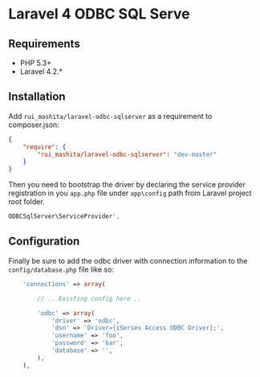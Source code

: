 # Laravel 4 ODBC SQL Serve

## Requirements
- PHP 5.3+
- Laravel 4.2.*

## Installation
Add `rui_mashita/laravel-odbc-sqlserver` as a requirement to composer.json:

```json
{
    "require": {
        "rui_mashita/laravel-odbc-sqlserver": "dev-master"
    }
}
```

Then you need to bootstrap the driver by declaring the service provider registration in you `app.php` file under `app\config` path from Laravel project root folder.

```php
ODBCSqlServer\ServiceProvider',
```

## Configuration
Finally be sure to add the odbc driver with connection information to the `config/database.php` file like so:

```php
    'connections' => array(

        // .. Existing config here ..

        'odbc' => array(
            'driver' => 'odbc',
            'dsn' => 'Driver={iSeries Access ODBC Driver};',
            'username' => 'foo',
            'password' => 'bar',
            'database' => '',
        ),
    ),
```
